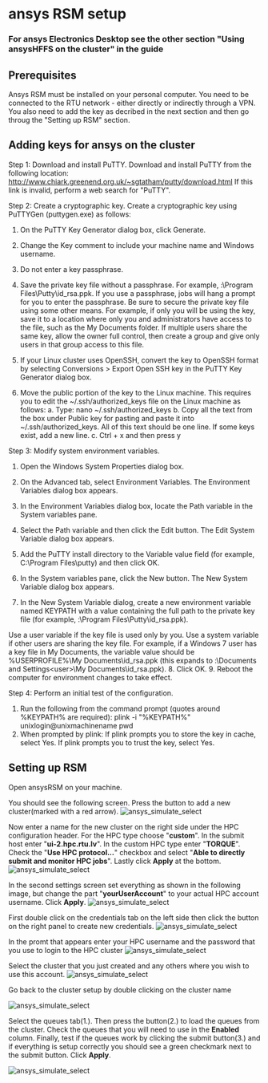 # ansys RSM setup
### For ansys Electronics Desktop see the other section "Using ansysHFFS on the cluster" in the guide

## Prerequisites
Ansys RSM must be installed on your personal computer.
You need to be connected to the RTU network - either directly or indirectly through a VPN.
You also need to add the key as decribed in the next section and then go throug the "Setting up RSM" section.
  
## Adding keys for ansys on the cluster

Step 1: Download and install PuTTY.
Download and install PuTTY from the following location:
http://www.chiark.greenend.org.uk/~sgtatham/putty/download.html
If this link is invalid, perform a web search for "PuTTY".

Step 2: Create a cryptographic key.
Create a cryptographic key using PuTTYGen (puttygen.exe) as follows:
1. On the PuTTY Key Generator dialog box, click Generate.
2. Change the Key comment to include your machine name and Windows username.
3. Do not enter a key passphrase.
4. Save the private key file without a passphrase.
For example, <drive>:\Program Files\Putty\id_rsa.ppk.
If you use a passphrase, jobs will hang a prompt for you to enter the passphrase. Be sure to secure the private key
file using some other means. For example, if only you will be using the key, save it to a location where only you
and administrators have access to the file, such as the My Documents folder. If multiple users share the same key,
allow the owner full control, then create a group and give only users in that group access to this file.
5. If your Linux cluster uses OpenSSH, convert the key to OpenSSH format by selecting Conversions > Export Open
SSH key in the PuTTY Key Generator dialog box.

6. Move the public portion of the key to the Linux machine. This requires you to edit the
~/.ssh/authorized_keys file on the Linux machine as follows:
a. Type: nano ~/.ssh/authorized_keys 
b. Copy all the text from the box under Public key for pasting and paste it into ~/.ssh/authorized_keys.
All of this text should be one line. If some keys exist, add a new line.
c. Ctrl + x and then press y

Step 3: Modify system environment variables.
1. Open the Windows System Properties dialog box.
2. On the Advanced tab, select Environment Variables. The Environment Variables dialog box appears.
3. In the Environment Variables dialog box, locate the Path variable in the System variables pane.

4. Select the Path variable and then click the Edit button. The Edit System Variable dialog box appears.
5. Add the PuTTY install directory to the Variable value field (for example, C:\Program Files\putty) and
then click OK.

6. In the System variables pane, click the New button. The New System Variable dialog box appears.
7. In the New System Variable dialog, create a new environment variable named KEYPATH with a value containing
the full path to the private key file (for example, <drive>:\Program Files\Putty\id_rsa.ppk).

Use a user variable if the key file is used only by you. Use a system variable if other users are sharing the key file.
For example, if a Windows 7 user has a key file in My Documents, the variable value should be
%USERPROFILE%\My Documents\id_rsa.ppk (this expands to <drive>:\Documents and
Settings\<user>\My Documents\id_rsa.ppk).
8. Click OK.
9. Reboot the computer for environment changes to take effect.

Step 4: Perform an initial test of the configuration.
1. Run the following from the command prompt (quotes around %KEYPATH% are required):
plink -i "%KEYPATH%" unixlogin@unixmachinename pwd
2. When prompted by plink:
If plink prompts you to store the key in cache, select Yes.
If plink prompts you to trust the key, select Yes.

## Setting up RSM
Open ansysRSM on your machine. 

You should see the following screen. Press the button to add a new cluster(marked with a red arrow).
![ansys_simulate_select](images/ansysRSM/initial.png)

Now enter a name for the new cluster on the right side under the HPC configuration header. For the HPC type choose "**custom**". In the submit host enter "**ui-2.hpc.rtu.lv**". In the custom HPC type enter "**TORQUE**". Check the "**Use HPC protocol...**" checkbox and select "**Able to directly submit and monitor HPC jobs**". Lastly click **Apply** at the bottom.
![ansys_simulate_select](images/ansysRSM/settings1.png)

In the second settings screen set everything as shown in the following image, but change the part "**yourUserAccount**" to your actual HPC account username. Click **Apply**.
![ansys_simulate_select](images/ansysRSM/settings2.png)

First double click on the credentials tab on the left side then click the button on the right panel to create new credentials. 
![ansys_simulate_select](images/ansysRSM/creds1.png)

In the promt that appears enter your HPC username and the password that you use to login to the HPC cluster
![ansys_simulate_select](images/ansysRSM/creds2.png)

Select the cluster that you just created and any others where you wish to use this account.
![ansys_simulate_select](images/ansysRSM/creds3.png)

Go back to the cluster setup by double clicking on the cluster name

![ansys_simulate_select](images/ansysRSM/goback.png)

Select the queues tab(1.). Then press the button(2.) to load the queues from the cluster. Check the queues that you will need to use in the **Enabled** column. Finally, test if the queues work by clicking the submit button(3.) and if everything is setup correctly you should see a green checkmark next to the submit button. Click **Apply**.

![ansys_simulate_select](images/ansysRSM/settings3.png)

